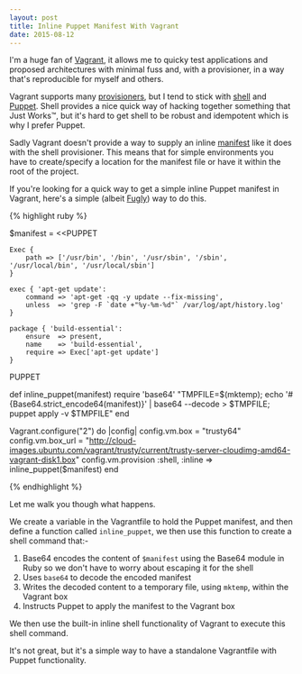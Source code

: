 ```yaml
---
layout: post
title: Inline Puppet Manifest With Vagrant
date: 2015-08-12
---
```


I'm a huge fan of [Vagrant][1], it allows me to quicky test applications and proposed architectures with minimal fuss and, with a provisioner, in a way that's reproducible for myself and others.

Vagrant supports many [provisioners][2], but I tend to stick with [shell][3] and [Puppet][4]. Shell provides a nice quick way of hacking together something that Just Works™, but it's hard to get shell to be robust and idempotent which is why I prefer Puppet.

Sadly Vagrant doesn't provide a way to supply an inline [manifest][5] like it does with the shell provisioner. This means that for simple environments you have to create/specify a location for the manifest file or have it within the root of the project.

If you're looking for a quick way to get a simple inline Puppet manifest in Vagrant, here's a simple (albeit [Fugly][6]) way to do this.

{% highlight ruby %}

$manifest = <<PUPPET

    Exec {
        path => ['/usr/bin', '/bin', '/usr/sbin', '/sbin', '/usr/local/bin', '/usr/local/sbin']
    }

    exec { 'apt-get update':
        command => 'apt-get -qq -y update --fix-missing',
        unless  => 'grep -F `date +"%y-%m-%d"` /var/log/apt/history.log'
    }

    package { 'build-essential':
        ensure  => present,
        name    => 'build-essential',
        require => Exec['apt-get update']
    }

PUPPET

def inline_puppet(manifest)
	require 'base64'
	"TMPFILE=$(mktemp); echo '#{Base64.strict_encode64(manifest)}' | base64 --decode > $TMPFILE; puppet apply -v $TMPFILE"
end

Vagrant.configure("2") do |config|
    config.vm.box = "trusty64"
    config.vm.box_url = "http://cloud-images.ubuntu.com/vagrant/trusty/current/trusty-server-cloudimg-amd64-vagrant-disk1.box"
    config.vm.provision :shell, :inline => inline_puppet($manifest)
end

{% endhighlight %}

Let me walk you though what happens.

We create a variable in the Vagrantfile to hold the Puppet manifest, and then define a function called `inline_puppet`, we then use this function to create a shell command that:-

1. Base64 encodes the content of `$manifest` using the Base64 module in Ruby so we don't have to worry about escaping it for the shell
2. Uses `base64` to decode the encoded manifest
3. Writes the decoded content to a temporary file, using `mktemp`, within the Vagrant box
4. Instructs Puppet to apply the manifest to the Vagrant box

We then use the built-in inline shell functionality of Vagrant to execute this shell command.

It's not great, but it's a simple way to have a standalone Vagrantfile with Puppet functionality.

[1]: https://www.vagrantup.com
[2]: https://docs.vagrantup.com/v2/provisioning/index.html
[3]: https://en.wikipedia.org/wiki/Unix_shell
[4]: https://puppetlabs.com/puppet/what-is-puppet
[5]: https://docs.puppetlabs.com/pe/latest/puppet_modules_manifests.html#manifests
[6]: http://www.urbandictionary.com/define.php?term=Fugly
